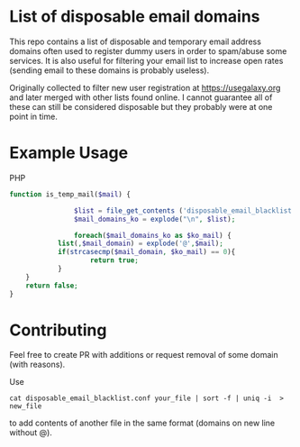 List of disposable email domains
========================

This repo contains a list of disposable and temporary email address domains often used to register dummy users in order to spam/abuse some services. It is also useful for filtering your email list to increase open rates (sending email to these domains is probably useless).

Originally collected to filter new user registration at https://usegalaxy.org and later merged with other lists found online. I cannot guarantee all of these can still be considered disposable but they probably were at one point in time.

Example Usage
=============
PHP
```php
function is_temp_mail($mail) {

                $list = file_get_contents ('disposable_email_blacklist.conf');
                $mail_domains_ko = explode("\n", $list);

                foreach($mail_domains_ko as $ko_mail) {
            list(,$mail_domain) = explode('@',$mail);
            if(strcasecmp($mail_domain, $ko_mail) == 0){
                    return true;
            }
    }
    return false;
}
```

Contributing
============
Feel free to create PR with additions or request removal of some domain (with reasons).

Use 

`cat disposable_email_blacklist.conf your_file | sort -f | uniq -i  > new_file`

to add contents of another file in the same format (domains on new line without @).
